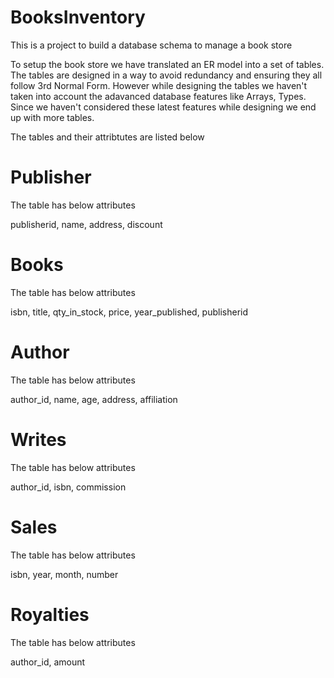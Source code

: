 # BooksInventory
This is a project to build a database schema to manage a book store

To setup the book store we have translated an ER model into a set of tables.
The tables are designed in a way to avoid redundancy and ensuring they all follow 3rd Normal Form.
However while designing the tables we haven't taken into account the adavanced database features like Arrays, Types.
Since we haven't considered these latest features while designing we end up with more tables.

The tables and their attribtutes are listed below 

# Publisher

The table has below attributes 

publisherid, name, address, discount 


# Books

The table has below attributes 

isbn, title, qty_in_stock, price, year_published, publisherid


# Author 

The table has below attributes 

author_id, name, age, address, affiliation

# Writes

The table has below attributes

author_id, isbn, commission

# Sales

The table has below attributes

isbn, year, month, number

# Royalties

The table has below attributes

author_id, amount



